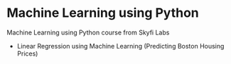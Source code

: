 # Machine Learning using Python #
Machine Learning using Python course from Skyfi Labs
- Linear Regression using Machine Learning (Predicting Boston Housing Prices)
